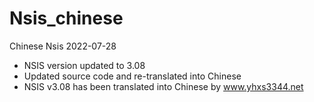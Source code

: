 # Nsis_chinese
Chinese Nsis
2022-07-28
- NSIS version updated to 3.08
- Updated source code and re-translated into Chinese
- NSIS v3.08 has been translated into Chinese by www.yhxs3344.net